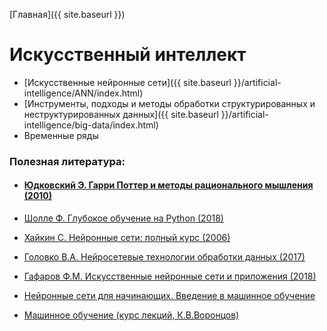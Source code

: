 [Главная]({{ site.baseurl }})

# Искусственный интеллект

* [Искусственные нейронные сети]({{ site.baseurl }}/artificial-intelligence/ANN/index.html)
* [Инструменты, подходы и методы обработки структурированных и неструктурированных данных]({{ site.baseurl }}/artificial-intelligence/big-data/index.html)
* Временные ряды

### Полезная литература:

* #### [Юдковский Э. Гарри Поттер и методы рационального мышления (2010)](https://hpmor.ru/)

* [Шолле Ф. Глубокое обучение на Python (2018)](https://codernet.ru/books/python/glubokoe_obuchenie_na_python_sholle_fransua/)

* [Хайкин С. Нейронные сети: полный курс (2006)](https://palchevsky.ru/uploads/books/1.pdf)

* [Головко В.А. Нейросетевые технологии обработки данных (2017)](https://elib.bsu.by/bitstream/123456789/193558/1/Golovko.pdf)

* [Гафаров Ф.М. Искусственные нейронные сети и приложения (2018)](https://kpfu.ru/staff_files/F1493580427/NejronGafGal.pdf)

* [Нейронные сети для начинающих. Введение в машинное обучение](https://ai-news.ru/nejronnye_seti_dlya_nachinaushih.html)

* [Машинное обучение (курс лекций, К.В.Воронцов)](http://www.machinelearning.ru/wiki/index.php?title=%D0%9C%D0%B0%D1%88%D0%B8%D0%BD%D0%BD%D0%BE%D0%B5_%D0%BE%D0%B1%D1%83%D1%87%D0%B5%D0%BD%D0%B8%D0%B5_%28%D0%BA%D1%83%D1%80%D1%81_%D0%BB%D0%B5%D0%BA%D1%86%D0%B8%D0%B9%2C_%D0%9A.%D0%92.%D0%92%D0%BE%D1%80%D0%BE%D0%BD%D1%86%D0%BE%D0%B2%29)
